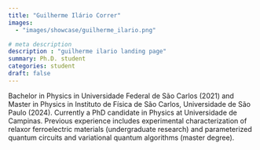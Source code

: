 ```yaml
---
title: "Guilherme Ilário Correr"
images: 
  - "images/showcase/guilherme_ilario.png"

# meta description
description : "guilherme ilario landing page"
summary: Ph.D. student
categories: student
draft: false
---
```


Bachelor in Physics in Universidade Federal de São Carlos (2021) and Master in Physics in Instituto de Física de São Carlos, Universidade de São Paulo (2024). Currently a PhD candidate in Physics at Universidade de Campinas. Previous experience includes experimental characterization of relaxor ferroelectric materials (undergraduate research) and parameterized quantum circuits and variational quantum algorithms (master degree).